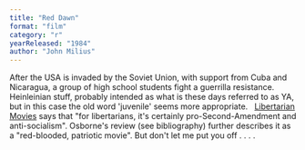 ```yaml
---
title: "Red Dawn"
format: "film"
category: "r"
yearReleased: "1984"
author: "John Milius"
---
```

After the USA is invaded by the Soviet Union, with support  from Cuba and Nicaragua, a group of high school students fight a guerrilla  resistance. Heinleinian stuff, probably intended as what is these days referred  to as YA, but in this case the old word 'juvenile' seems more appropriate.
 
 <a href="http://libertarianmovies.net/R/Red-Dawn-1984-.html">Libertarian Movies</a>  says that "for libertarians, it's certainly pro-Second-Amendment and  anti-socialism". Osborne's review (see bibliography) further  describes it as a "red-blooded, patriotic movie". But don't let me put you off .  . . .
  
